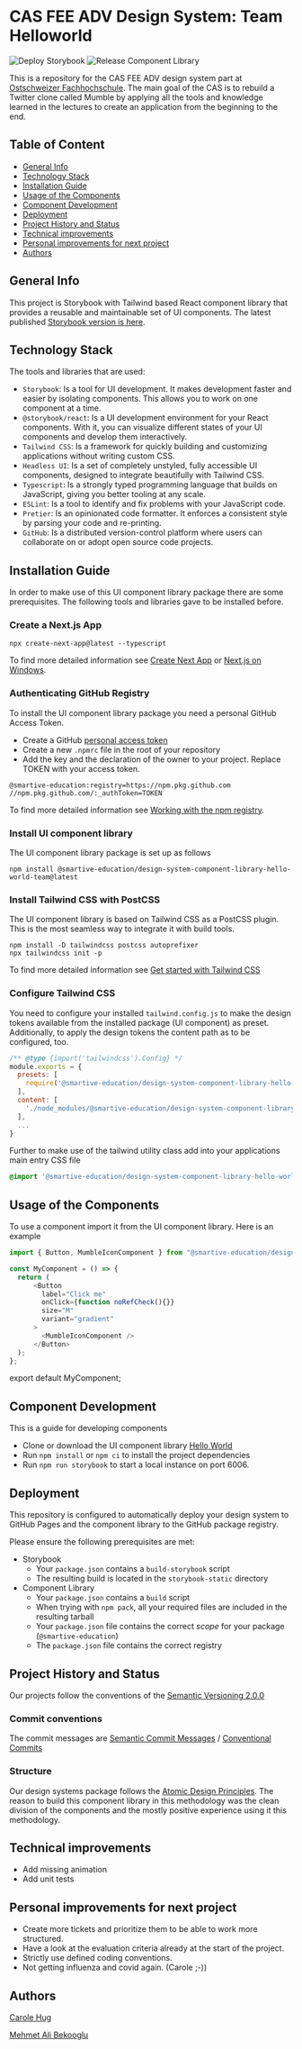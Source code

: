 # CAS FEE ADV Design System: Team Helloworld

![Deploy Storybook](https://github.com/smartive-education/design-system-component-library-helloworld/actions/workflows/storybook.yml/badge.svg)
![Release Component Library](https://github.com/smartive-education/design-system-component-library-helloworld/actions/workflows/release.yml/badge.svg)

This is a repository for the CAS FEE ADV design system part at [Ostschweizer Fachhochschule](https://www.ost.ch/de/weiterbildung/weiterbildungsangebot/informatik/software-engineering-testing/cas-frontend-engineering-advanced). 
The main goal of the CAS is to rebuild a Twitter clone called Mumble by applying all the tools and knowledge learned in the lectures to create 
an application from the beginning to the end.


## Table of Content
* [General Info](#general-info)
* [Technology Stack](#technology-stack)
* [Installation Guide](#installation-guide)
* [Usage of the Components](#usage-of-the-components)
* [Component Development](#component-development)
* [Deployment](#deployment)
* [Project History and Status](#project-history-and-status)
* [Technical improvements](#technical-improvements)
* [Personal improvements for next project](#personal-improvements-for-next-project)
* [Authors](#authors)

## General Info

This project is Storybook with Tailwind based React component library that provides
a reusable and maintainable set of UI components. The latest published [ Storybook version is here](https://smartive-education.github.io/design-system-component-library-helloworld/?path=/story/design-tokens-branding-app-icon--page).

## Technology Stack

The tools and libraries that are used:
* `Storybook`: Is a tool for UI development. It makes development faster and easier by isolating components. This allows you to work on one component at a time.
* `@storybook/react`: Is a UI development environment for your React components. With it, you can visualize different states of your UI components and develop them interactively.
* `Tailwind CSS`: Is a framework for quickly building and customizing applications without writing custom CSS.
* `Headless UI`: Is a set of completely unstyled, fully accessible UI components, designed to integrate beautifully with Tailwind CSS.
* `Typescript`: Is a strongly typed programming language that builds on JavaScript, giving you better tooling at any scale.
* `ESLint`: Is a tool to identify and fix problems with your JavaScript code.
* `Pretier`: Is an opinionated code formatter. It enforces a consistent style by parsing your code and re-printing.
* `GitHub`: Is a distributed version-control platform where users can collaborate on or adopt open source code projects.


## Installation Guide

In order to make use of this UI component library package there are some prerequisites.
The following tools and libraries gave to be installed before.

### Create a Next.js App

```console
npx create-next-app@latest --typescript
```

To find more detailed information see [Create Next App](https://nextjs.org/docs/api-reference/create-next-app) or [Next.js on Windows](https://learn.microsoft.com/en-us/windows/dev-environment/javascript/nextjs-on-wsl).

### Authenticating GitHub Registry

To install the UI component library package you need a personal GitHub Access Token.

* Create a GitHub [personal access token](https://docs.github.com/en/authentication/keeping-your-account-and-data-secure/creating-a-personal-access-token)
* Create a new `.npmrc` file in the root of your repository
* Add the key and the declaration of the owner to your project. Replace TOKEN with your access token. 

```console
@smartive-education:registry=https://npm.pkg.github.com
//npm.pkg.github.com/:_authToken=TOKEN
```

To find more detailed information see [Working with the npm registry](https://docs.github.com/en/packages/working-with-a-github-packages-registry/working-with-the-npm-registry).

### Install UI component library 

The UI component library package is set up as follows

```console
npm install @smartive-education/design-system-component-library-hello-world-team@latest
```

### Install Tailwind CSS with PostCSS
The UI component library is based on Tailwind CSS as a PostCSS plugin. This is the most 
seamless way to integrate it with build tools. 

```console
npm install -D tailwindcss postcss autoprefixer
npx tailwindcss init -p
```
To find more detailed information see [Get started with Tailwind CSS](https://tailwindcss.com/docs/installation/using-postcss)

### Configure Tailwind CSS

You need to configure your installed `tailwind.config.js` to make the design tokens available from the installed package (UI component) as preset. 
Additionally, to apply the design tokens the content path as to be configured, too.

```javascript
/** @type {import('tailwindcss').Config} */
module.exports = {
  presets: [
    require('@smartive-education/design-system-component-library-hello-world-team/tailwind'),
  ],
  content: [
    './node_modules/@smartive-education/design-system-component-library-hello-world-team/dist/components/**/*.{js,ts,jsx,tsx}'
  ],
  ...
}
```
Further to make use of the tailwind utility class add into your applications main entry CSS file

```css
@import '@smartive-education/design-system-component-library-hello-world-team/dist/global";
```

## Usage of the Components

To use a component import it from the UI component library. Here is an example

```javascript
import { Button, MumbleIconComponent } from "@smartive-education/design-system-component-library-hello-world-team";

const MyComponent = () => {
  return (
      <Button
        label="Click me"
        onClick={function noRefCheck(){}}
        size="M"
        variant="gradient"
      >
        <MumbleIconComponent />
      </Button>
  );
};
```

export default MyComponent;

## Component Development 

This is a guide for developing components 
* Clone or download the UI component library [Hello World](https://github.com/smartive-education/design-system-component-library-helloworld)
* Run `npm install` or `npm ci` to install the project dependencies
* Run `npm run storybook` to start a local instance on port 6006.

## Deployment

This repository is configured to automatically deploy your design system
to GitHub Pages and the component library to the GitHub package registry.

Please ensure the following prerequisites are met:

- Storybook
  - Your `package.json` contains a `build-storybook` script
  - The resulting build is located in the `storybook-static` directory
- Component Library
  - Your `package.json` contains a `build` script
  - When trying with `npm pack`, all your required files are included in the resulting tarball
  - Your `package.json` file contains the correct _scope_ for your package (`@smartive-education`)
  - The `package.json` file contains the correct registry

## Project History and Status

Our projects follow the conventions of the [Semantic Versioning  2.0.0](https://semver.org/)

### Commit conventions

The commit messages are [Semantic Commit Messages](https://gist.github.com/joshbuchea/6f47e86d2510bce28f8e7f42ae84c716) / [Conventional Commits](https://www.conventionalcommits.org/en/v1.0.0/#summary)

### Structure

Our design systems package follows the [Atomic Design Principles](https://xd.adobe.com/ideas/process/ui-design/atomic-design-principles-methodology-101/).
The reason to build this component library in this methodology was the clean division of the components and
the mostly positive experience using it this methodology.

## Technical improvements
- Add missing animation
- Add unit tests

## Personal improvements for next project
- Create more tickets and prioritize them to be able to work more structured.
- Have a look at the evaluation criteria already at the start of the project.
- Strictly use defined coding conventions.
- Not getting influenza and covid again. (Carole ;-))

## Authors
[Carole Hug](https://github.com/CaroleHug)

[Mehmet Ali Bekooglu](https://github.com/malib)
